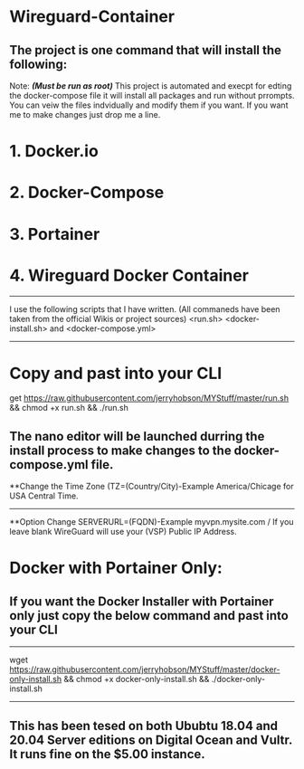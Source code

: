 # Wireguard-Container
## The project is one command that will install the following:
Note: ***(Must be run as root)*** This project is automated and execpt for edting the docker-compose file it will install all packages and run without prrompts. You can veiw the files indvidually and modify them if you want. If you want me to make changes just drop me a line.
# 1. Docker.io
# 2. Docker-Compose
# 3. Portainer
# 4. Wireguard Docker Container
*****************************************************************
I use the following scripts that I have written. (All commaneds have been taken from the official Wikis or project sources) 
<run.sh> <docker-install.sh> and <docker-compose.yml>
*****************************************************************
# Copy and past into your CLI
get https://raw.githubusercontent.com/jerryhobson/MYStuff/master/run.sh && chmod +x run.sh && ./run.sh
## The nano editor will be launched durring the install process to make changes to the docker-compose.yml file.
**Change the Time Zone (TZ=(Country/City)-Example America/Chicage for USA Central Time.
*****************************************************************
**Option Change SERVERURL=(FQDN)-Example myvpn.mysite.com / If you leave blank WireGuard will use your (VSP) Public IP Address.
# Docker with Portainer Only:

## If you want the Docker Installer with Portainer only just copy the below command and past into your CLI
******************************************************************
wget https://raw.githubusercontent.com/jerryhobson/MYStuff/master/docker-only-install.sh && chmod +x docker-only-install.sh && ./docker-only-install.sh
******************************************************************
## This has been tesed on both Ububtu 18.04 and 20.04 Server editions on Digital Ocean and Vultr. It runs fine on the $5.00 instance.

